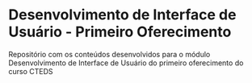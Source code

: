 # Desenvolvimento de Interface de Usuário - Primeiro Oferecimento
Repositório com os conteúdos desenvolvidos para o módulo Desenvolvimento de Interface de Usuário do primeiro oferecimento do curso CTEDS
